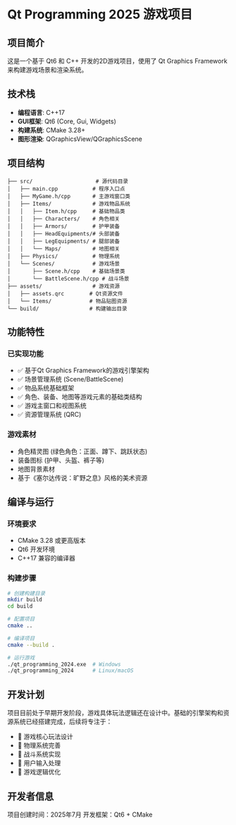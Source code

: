 # Qt Programming 2025 游戏项目

## 项目简介

这是一个基于 Qt6 和 C++ 开发的2D游戏项目，使用了 Qt Graphics Framework 来构建游戏场景和渲染系统。

## 技术栈

- **编程语言**: C++17
- **GUI框架**: Qt6 (Core, Gui, Widgets)
- **构建系统**: CMake 3.28+
- **图形渲染**: QGraphicsView/QGraphicsScene

## 项目结构

```
├── src/                    # 源代码目录
│   ├── main.cpp           # 程序入口点
│   ├── MyGame.h/cpp       # 主游戏窗口类
│   ├── Items/             # 游戏物品系统
│   │   ├── Item.h/cpp     # 基础物品类
│   │   ├── Characters/    # 角色相关
│   │   ├── Armors/        # 护甲装备
│   │   ├── HeadEquipments/# 头部装备
│   │   ├── LegEquipments/ # 腿部装备
│   │   └── Maps/          # 地图相关
│   ├── Physics/           # 物理系统
│   └── Scenes/            # 游戏场景
│       ├── Scene.h/cpp    # 基础场景类
│       └── BattleScene.h/cpp # 战斗场景
├── assets/                # 游戏资源
│   ├── assets.qrc        # Qt资源文件
│   └── Items/            # 物品贴图资源
└── build/                # 构建输出目录
```

## 功能特性

### 已实现功能
- ✅ 基于Qt Graphics Framework的游戏引擎架构
- ✅ 场景管理系统 (Scene/BattleScene)
- ✅ 物品系统基础框架
- ✅ 角色、装备、地图等游戏元素的基础类结构
- ✅ 游戏主窗口和视图系统
- ✅ 资源管理系统 (QRC)

### 游戏素材
- 角色精灵图 (绿色角色：正面、蹲下、跳跃状态)
- 装备图标 (护甲、头盔、裤子等)
- 地图背景素材
- 基于《塞尔达传说：旷野之息》风格的美术资源

## 编译与运行

### 环境要求
- CMake 3.28 或更高版本
- Qt6 开发环境
- C++17 兼容的编译器

### 构建步骤

```bash
# 创建构建目录
mkdir build
cd build

# 配置项目
cmake ..

# 编译项目
cmake --build .

# 运行游戏
./qt_programming_2024.exe  # Windows
./qt_programming_2024      # Linux/macOS
```

## 开发计划

项目目前处于早期开发阶段，游戏具体玩法逻辑还在设计中。基础的引擎架构和资源系统已经搭建完成，后续将专注于：

- 🔄 游戏核心玩法设计
- 🔄 物理系统完善
- 🔄 战斗系统实现
- 🔄 用户输入处理
- 🔄 游戏逻辑优化

## 开发者信息

项目创建时间：2025年7月
开发框架：Qt6 + CMake
